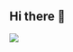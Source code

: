 ## Hi there 👋
<img src="https://capsule-render.vercel.app/api?type=rect&color=BDBDC8&height=150&section=header&text=This%20is%20Jaewon's%20GitHub&fontSize=35" />
<!--
**Jaewon1634/Jaewon1634** is a ✨ _special_ ✨ repository because its `README.md` (this file) appears on your GitHub profile.

Here are some ideas to get you started:

- 🔭 I’m currently working on ...
- 🌱 I’m currently learning ...
- 👯 I’m looking to collaborate on ...
- 🤔 I’m looking for help with ...
- 💬 Ask me about ...
- 📫 How to reach me: ...
- 😄 Pronouns: ...
- ⚡ Fun fact: ...
-->
